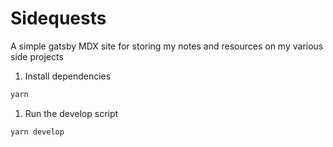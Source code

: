 # Sidequests

A simple gatsby MDX site for storing my notes and resources on my various side projects

1. Install dependencies

```sh
yarn
```

1. Run the develop script

```sh
yarn develop
```
